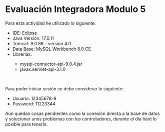<h1>Evaluación Integradora Modulo 5 </h1>
<p>Para esta actividad he utilizado lo siguiente: </p>
<ul>
  <li>IDE: Eclipse</li>
  <li>Java Versión: 17.0.11</li>
  <li>Tomcat: 9.0.86 - version 4.0</li>
  <li>Data Base: MySQL Workbench 8.0 CE</li>
  <li>Librerias:</li>
    <ul>
      <li>mysql-connector-api-9.0.4.jar</li>
      <li>javax.servlet-api-3.1.0</li>
    </ul>
</ul>
<br>

<p>Para poder iniciar sesión se debe considerar lo siguiente: </p>
    <ul>
      <li>Usuario: 12345678-9</li>
      <li>Password: 11223344</li>
    </ul> 
  

<p>Aún quedan cosas pendientes como la conexión directa a la base de datos y solucionar unos problemas con los controladores, durante el día haré lo posible para tenerlo. </p>
